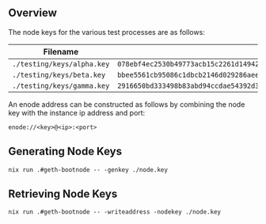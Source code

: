 ## Overview

The node keys for the various test processes are as follows:

| Filename                   | Key                                                                                                                                |
| -------------------------- | ---------------------------------------------------------------------------------------------------------------------------------- |
| `./testing/keys/alpha.key` | `078ebf4ec2530b49773acb15c2261d149427ee6464fbbce099af762bcdc16a403501e31c4ca15198c8a1e88bd5d0a35dcd929b22387249829c04aa9214a94f44` |
| `./testing/keys/beta.key`  | `bbee5561cb95086c1dbcb2146d029286aeec6cdaec081cc88cb0a676de390cd121512d1c018c0bfe3716bd92dd1f0ff91721f61ff460e9370a0df2cb77fd8e1a` |
| `./testing/keys/gamma.key` | `2916650bd333498b83abd94ccdae54392d3cc81db3cadfd09f93ffe9eb7d072bd0a567e08341741050b54c11a98a9cde1132e490e199f14099160828ecfe70ab` |

An enode address can be constructed as follows by combining the node key with the instance ip address and port:

`enode://<key>@<ip>:<port>`

## Generating Node Keys

```shell
nix run .#geth-bootnode -- -genkey ./node.key
```

## Retrieving Node Keys

```shell
nix run .#geth-bootnode -- -writeaddress -nodekey ./node.key
```
